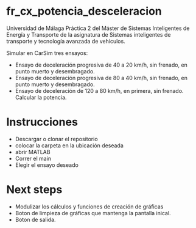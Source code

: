 # fr_cx_potencia_desceleracion
Universidad de Málaga
Práctica 2 del Máster de Sistemas Inteligentes de Energía y Transporte de la asignatura de Sistemas inteligentes de transporte y tecnología avanzada de vehículos. 

Simular en CarSim tres ensayos:
- Ensayo de deceleración progresiva de 40 a 20 km/h, sin frenado, en punto muerto y desembragado.
- Ensayo de deceleración progresiva de 80 a 40 km/h, sin frenado, en punto muerto y desembragado.
- Ensayo de deceleración de 120 a 80 km/h, en primera, sin frenado. Calcular la potencia.

# Instrucciones
- Descargar o clonar el repositorio
- colocar la carpeta en la ubicación deseada 
- abrir MATLAB
- Correr el main 
- Elegir el ensayo deseado 

# Next steps
- Modulizar los cálculos y funciones de creación de gráficas
- Boton de limpieza de gráficas que mantenga la pantalla inical. 
- Boton de salida. 
